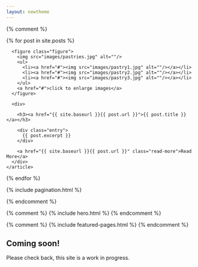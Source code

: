 ```yaml
---
layout: newtheme
---
```


{% comment %}
 <div class="posts">
  {% for post in site.posts %}
    <article class="post">

      <figure class="figure">
        <img src="images/pastries.jpg" alt=""/>
        <ul>
          <li><a href="#"><img src="images/pastry1.jpg" alt=""/></a></li>
          <li><a href="#"><img src="images/pastry2.jpg" alt=""/></a></li>
          <li><a href="#"><img src="images/pastry3.jpg" alt=""/></a></li>
        </ul>
        <a href="#">click to enlarge images</a>
      </figure>

      <div>

        <h3><a href="{{ site.baseurl }}{{ post.url }}">{{ post.title }}</a></h3>

        <div class="entry">
          {{ post.excerpt }}
        </div>

        <a href="{{ site.baseurl }}{{ post.url }}" class="read-more">Read More</a>
      </div>
    </article>
  {% endfor %}
</div>

{% include pagination.html %}

{% endcomment %}

{% comment %} {% include hero.html %} {% endcomment %}

{% comment %} {% include featured-pages.html %} {% endcomment %}

## Coming soon!

Please check back, this site is a work in progress.